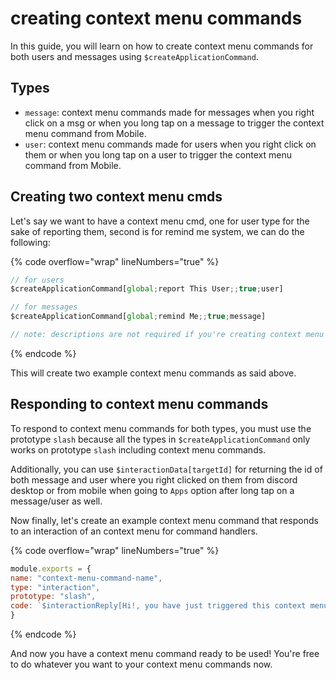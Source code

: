 # creating context menu commands

In this guide, you will learn on how to create context menu commands for both users and messages using `$createApplicationCommand`.

## Types

* `message`: context menu commands made for messages when you right click on a msg or when you long tap on a message to trigger the context menu command from Mobile.
* `user`: context menu commands made for users when you right click on them or when you long tap on a user to trigger the context menu command from Mobile.

## Creating two context menu cmds

Let's say we want to have a context menu cmd, one for user type for the sake of reporting them, second is for remind me system, we can do the following:

{% code overflow="wrap" lineNumbers="true" %}
```javascript
// for users
$createApplicationCommand[global;report This User;;true;user]

// for messages
$createApplicationCommand[global;remind Me;;true;message]

// note: descriptions are not required if you're creating context menu commands in the function meaning that you can leave them blank.
```
{% endcode %}

This will create two example context menu commands as said above.

## Responding to context menu commands

To respond to context menu commands for both types, you must use the prototype `slash`  because all the types in `$createApplicationCommand` only works on prototype `slash` including context menu commands.

Additionally, you can use `$interactionData[targetId]` for returning the id of both message and user where you right clicked on them from discord desktop or from mobile when going to `Apps` option after long tap on a message/user as well.&#x20;

Now finally, let's create an example context menu command that responds to an interaction of an context menu for command handlers.

{% code overflow="wrap" lineNumbers="true" %}
```javascript
module.exports = {
name: "context-menu-command-name",
type: "interaction",
prototype: "slash",
code: `$interactionReply[Hi!, you have just triggered this context menu!]`
}

```
{% endcode %}

And now you have a context menu command ready to be used! You're free to do whatever you want to your context menu commands now.
